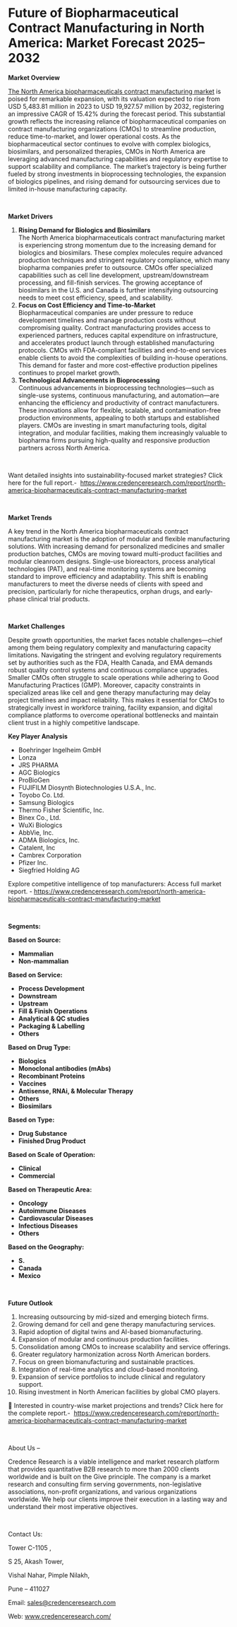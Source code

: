 # Future of Biopharmaceutical Contract Manufacturing in North America: Market Forecast 2025–2032


<p><strong>Market Overview</strong></p>
<p><a href="https://www.credenceresearch.com/report/north-america-biopharmaceuticals-contract-manufacturing-market">The North America biopharmaceuticals contract manufacturing market</a> is poised for remarkable expansion, with its valuation expected to rise from USD 5,483.81 million in 2023 to USD 19,927.57 million by 2032, registering an impressive CAGR of 15.42% during the forecast period. This substantial growth reflects the increasing reliance of biopharmaceutical companies on contract manufacturing organizations (CMOs) to streamline production, reduce time-to-market, and lower operational costs. As the biopharmaceutical sector continues to evolve with complex biologics, biosimilars, and personalized therapies, CMOs in North America are leveraging advanced manufacturing capabilities and regulatory expertise to support scalability and compliance. The market&rsquo;s trajectory is being further fueled by strong investments in bioprocessing technologies, the expansion of biologics pipelines, and rising demand for outsourcing services due to limited in-house manufacturing capacity.</p>
<p><strong>&nbsp;</strong></p>
<p><strong>Market Drivers</strong></p>
<ol>
<li><strong> Rising Demand for Biologics and Biosimilars</strong><br /> The North America biopharmaceuticals contract manufacturing market is experiencing strong momentum due to the increasing demand for biologics and biosimilars. These complex molecules require advanced production techniques and stringent regulatory compliance, which many biopharma companies prefer to outsource. CMOs offer specialized capabilities such as cell line development, upstream/downstream processing, and fill-finish services. The growing acceptance of biosimilars in the U.S. and Canada is further intensifying outsourcing needs to meet cost efficiency, speed, and scalability.</li>
<li><strong> Focus on Cost Efficiency and Time-to-Market</strong><br /> Biopharmaceutical companies are under pressure to reduce development timelines and manage production costs without compromising quality. Contract manufacturing provides access to experienced partners, reduces capital expenditure on infrastructure, and accelerates product launch through established manufacturing protocols. CMOs with FDA-compliant facilities and end-to-end services enable clients to avoid the complexities of building in-house operations. This demand for faster and more cost-effective production pipelines continues to propel market growth.</li>
<li><strong> Technological Advancements in Bioprocessing</strong><br /> Continuous advancements in bioprocessing technologies&mdash;such as single-use systems, continuous manufacturing, and automation&mdash;are enhancing the efficiency and productivity of contract manufacturers. These innovations allow for flexible, scalable, and contamination-free production environments, appealing to both startups and established players. CMOs are investing in smart manufacturing tools, digital integration, and modular facilities, making them increasingly valuable to biopharma firms pursuing high-quality and responsive production partners across North America.</li>
</ol>
<p>&nbsp;</p>
<p>Want detailed insights into sustainability-focused market strategies? Click here for the full report.- &nbsp;<a href="https://www.credenceresearch.com/report/north-america-biopharmaceuticals-contract-manufacturing-market">https://www.credenceresearch.com/report/north-america-biopharmaceuticals-contract-manufacturing-market</a></p>
<p>&nbsp;</p>
<p><strong>Market Trends</strong></p>
<p>A key trend in the North America biopharmaceuticals contract manufacturing market is the adoption of modular and flexible manufacturing solutions. With increasing demand for personalized medicines and smaller production batches, CMOs are moving toward multi-product facilities and modular cleanroom designs. Single-use bioreactors, process analytical technologies (PAT), and real-time monitoring systems are becoming standard to improve efficiency and adaptability. This shift is enabling manufacturers to meet the diverse needs of clients with speed and precision, particularly for niche therapeutics, orphan drugs, and early-phase clinical trial products.</p>
<p><strong>&nbsp;</strong></p>
<p><strong>Market Challenges</strong></p>
<p>Despite growth opportunities, the market faces notable challenges&mdash;chief among them being regulatory complexity and manufacturing capacity limitations. Navigating the stringent and evolving regulatory requirements set by authorities such as the FDA, Health Canada, and EMA demands robust quality control systems and continuous compliance upgrades. Smaller CMOs often struggle to scale operations while adhering to Good Manufacturing Practices (GMP). Moreover, capacity constraints in specialized areas like cell and gene therapy manufacturing may delay project timelines and impact reliability. This makes it essential for CMOs to strategically invest in workforce training, facility expansion, and digital compliance platforms to overcome operational bottlenecks and maintain client trust in a highly competitive landscape.</p>
<p><strong>Key Player Analysis</strong></p>
<ul>
<li>Boehringer Ingelheim GmbH</li>
<li>Lonza</li>
<li>JRS PHARMA</li>
<li>AGC Biologics</li>
<li>ProBioGen</li>
<li>FUJIFILM Diosynth Biotechnologies U.S.A., Inc.</li>
<li>Toyobo Co. Ltd.</li>
<li>Samsung Biologics</li>
<li>Thermo Fisher Scientific, Inc.</li>
<li>Binex Co., Ltd.</li>
<li>WuXi Biologics</li>
<li>AbbVie, Inc.</li>
<li>ADMA Biologics, Inc.</li>
<li>Catalent, Inc</li>
<li>Cambrex Corporation</li>
<li>Pfizer Inc.</li>
<li>Siegfried Holding AG</li>
</ul>
<p>Explore competitive intelligence of top manufacturers: Access full market report. - <a href="https://www.credenceresearch.com/report/north-america-biopharmaceuticals-contract-manufacturing-market">https://www.credenceresearch.com/report/north-america-biopharmaceuticals-contract-manufacturing-market</a></p>
<p>&nbsp;</p>
<p><strong>Segments:</strong></p>
<p><strong>Based on&nbsp;Source:</strong></p>
<ul>
<li><strong>Mammalian</strong></li>
<li><strong>Non-mammalian</strong></li>
</ul>
<p><strong>Based on Service:</strong></p>
<ul>
<li><strong>Process Development</strong></li>
<li><strong>Downstream</strong></li>
<li><strong>Upstream</strong></li>
<li><strong>Fill &amp; Finish Operations</strong></li>
<li><strong>Analytical &amp; QC studies</strong></li>
<li><strong>Packaging &amp; Labelling</strong></li>
<li><strong>Others</strong></li>
</ul>
<p><strong>Based on Drug Type:</strong></p>
<ul>
<li><strong>Biologics</strong></li>
<li><strong>Monoclonal antibodies (mAbs)</strong></li>
<li><strong>Recombinant Proteins</strong></li>
<li><strong>Vaccines</strong></li>
<li><strong>Antisense, RNAi, &amp; Molecular Therapy</strong></li>
<li><strong>Others</strong></li>
<li><strong>Biosimilars</strong></li>
</ul>
<p><strong>Based on Type:</strong></p>
<ul>
<li><strong>Drug Substance</strong></li>
<li><strong>Finished Drug Product</strong></li>
</ul>
<p><strong>Based on Scale of Operation:</strong></p>
<ul>
<li><strong>Clinical</strong></li>
<li><strong>Commercial</strong></li>
</ul>
<p><strong>Based on Therapeutic Area:</strong></p>
<ul>
<li><strong>Oncology</strong></li>
<li><strong>Autoimmune Diseases</strong></li>
<li><strong>Cardiovascular Diseases</strong></li>
<li><strong>Infectious Diseases</strong></li>
<li><strong>Others</strong></li>
</ul>
<p><strong>Based on the Geography:</strong></p>
<ul>
<li><strong>S.</strong></li>
<li><strong>Canada</strong></li>
<li><strong>Mexico</strong></li>
</ul>
<p><strong>&nbsp;</strong></p>
<p><strong>Future Outlook </strong></p>
<ol>
<li>Increasing outsourcing by mid-sized and emerging biotech firms.</li>
<li data-start="5207" data-end="5273">Growing demand for cell and gene therapy manufacturing services.</li>
<li data-start="5277" data-end="5341">Rapid adoption of digital twins and AI-based biomanufacturing.</li>
<li data-start="5345" data-end="5405">Expansion of modular and continuous production facilities.</li>
<li data-start="5409" data-end="5482">Consolidation among CMOs to increase scalability and service offerings.</li>
<li data-start="5486" data-end="5551">Greater regulatory harmonization across North American borders.</li>
<li data-start="5555" data-end="5615">Focus on green biomanufacturing and sustainable practices.</li>
<li data-start="5619" data-end="5683">Integration of real-time analytics and cloud-based monitoring.</li>
<li data-start="5687" data-end="5764">Expansion of service portfolios to include clinical and regulatory support.</li>
<li data-start="5769" data-end="5838">Rising investment in North American facilities by global CMO players.</li>
</ol>
<p>📌 Interested in country-wise market projections and trends? Click here for the complete report.- &nbsp;<a href="https://www.credenceresearch.com/report/north-america-biopharmaceuticals-contract-manufacturing-market">https://www.credenceresearch.com/report/north-america-biopharmaceuticals-contract-manufacturing-market</a></p>
<p>&nbsp;&nbsp;&nbsp;&nbsp;&nbsp;&nbsp;&nbsp;&nbsp;&nbsp;&nbsp;&nbsp;&nbsp;&nbsp;&nbsp;</p>
<p>About Us &ndash;</p>
<p>Credence Research is a viable intelligence and market research platform that provides quantitative B2B research to more than 2000 clients worldwide and is built on the Give principle. The company is a market research and consulting firm serving governments, non-legislative associations, non-profit organizations, and various organizations worldwide. We help our clients improve their execution in a lasting way and understand their most imperative objectives.</p>
<p>&nbsp;</p>
<p>Contact Us:</p>
<p>Tower C-1105 ,</p>
<p>S 25, Akash Tower,</p>
<p>Vishal Nahar, Pimple Nilakh,</p>
<p>Pune &ndash; 411027</p>
<p>Email: <a href="mailto:sales@credenceresearch.com">sales@credenceresearch.com</a></p>
<p>Web: <a href="http://www.credenceresearch.com/">www.credenceresearch.com/</a></p>
